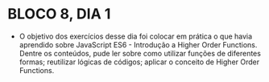 # BLOCO 8, DIA 1

- O objetivo dos exercícios desse dia foi colocar em prática o que havia aprendido sobre JavaScript ES6 - Introdução a Higher Order Functions. Dentre os conteúdos, pude ler sobre como utilizar funções de diferentes formas; reutilizar lógicas de códigos; aplicar o conceito de Higher Order Functions.
